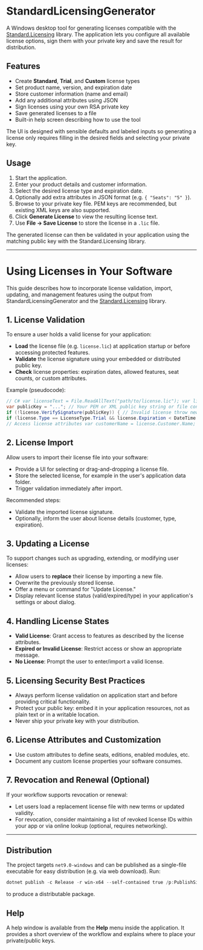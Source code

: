 # StandardLicensingGenerator

A Windows desktop tool for generating licenses compatible with the [Standard.Licensing](https://github.com/dnauck/Standard.Licensing) library. The application lets you configure all available license options, sign them with your private key and save the result for distribution.

## Features

- Create **Standard**, **Trial**, and **Custom** license types
- Set product name, version, and expiration date
- Store customer information (name and email)
- Add any additional attributes using JSON
- Sign licenses using your own RSA private key
- Save generated licenses to a file
- Built-in help screen describing how to use the tool

The UI is designed with sensible defaults and labeled inputs so generating a license only requires filling in the desired fields and selecting your private key.

## Usage

1. Start the application.
2. Enter your product details and customer information.
3. Select the desired license type and expiration date.
4. Optionally add extra attributes in JSON format (e.g. `{ "Seats": "5" }`).
5. Browse to your private key file. PEM keys are recommended, but existing XML keys are also supported.
6. Click **Generate License** to view the resulting license text.
7. Use **File → Save License** to store the license in a `.lic` file.

The generated license can then be validated in your application using the matching public key with the Standard.Licensing library.

---

# Using Licenses in Your Software

This guide describes how to incorporate license validation, import, updating, and management features using the output from StandardLicensingGenerator and the [Standard.Licensing](https://github.com/dnauck/Standard.Licensing) library.

## 1. License Validation

To ensure a user holds a valid license for your application:

- **Load** the license file (e.g. `license.lic`) at application startup or before accessing protected features.
- **Validate** the license signature using your embedded or distributed public key.
- **Check** license properties: expiration dates, allowed features, seat counts, or custom attributes.

Example (pseudocode):
```csharp 
// C# var licenseText = File.ReadAllText("path/to/license.lic"); var license = License.Load(licenseText);
var publicKey = "..."; // Your PEM or XML public key string or file content
if (!license.VerifySignature(publicKey)) { // Invalid license throw new UnauthorizedAccessException("License verification failed."); }
if (license.Type == LicenseType.Trial && license.Expiration < DateTime.Now) { // License has expired throw new LicenseExpiredException(); }
// Access license attributes var customerName = license.Customer.Name; var seats = license.AdditionalAttributes.Get("Seats");
```
## 2. License Import

Allow users to import their license file into your software:

- Provide a UI for selecting or drag-and-dropping a license file.
- Store the selected license, for example in the user's application data folder.
- Trigger validation immediately after import.

Recommended steps:

- Validate the imported license signature.
- Optionally, inform the user about license details (customer, type, expiration).

## 3. Updating a License

To support changes such as upgrading, extending, or modifying user licenses:

- Allow users to **replace** their license by importing a new file.
- Overwrite the previously stored license.
- Offer a menu or command for "Update License."
- Display relevant license status (valid/expired/type) in your application's settings or about dialog.

## 4. Handling License States

- **Valid License**: Grant access to features as described by the license attributes.
- **Expired or Invalid License**: Restrict access or show an appropriate message.
- **No License**: Prompt the user to enter/import a valid license.

## 5. Licensing Security Best Practices

- Always perform license validation on application start and before providing critical functionality.
- Protect your public key: embed it in your application resources, not as plain text or in a writable location.
- Never ship your private key with your distribution.

## 6. License Attributes and Customization

- Use custom attributes to define seats, editions, enabled modules, etc.
- Document any custom license properties your software consumes.

## 7. Revocation and Renewal (Optional)

If your workflow supports revocation or renewal:

- Let users load a replacement license file with new terms or updated validity.
- For revocation, consider maintaining a list of revoked license IDs within your app or via online lookup (optional, requires networking).

---

## Distribution

The project targets `net9.0-windows` and can be published as a single-file executable for easy distribution (e.g. via web download). Run:

```PowerShell
dotnet publish -c Release -r win-x64 --self-contained true /p:PublishSingleFile=true
```
to produce a distributable package.

## Help

A help window is available from the **Help** menu inside the application. It provides a short overview of the workflow and explains where to place your private/public keys.
